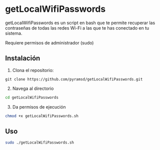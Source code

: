 # getLocalWifiPasswords

getLocalWifiPasswords es un script en bash que te permite recuperar las contraseñas de todas las redes Wi-Fi a las que te has conectado en tu sistema.

Requiere permisos de administrador (sudo)

## Instalación
1. Clona el repositorio:
```
git clone https://github.com/pyramsd/getLocalWifiPasswords.git
```

2. Navega al directorio
```bash
cd getLocalWifiPasswords
```

3. Da permisos de ejecución
```bash
chmod +x getLocalWifiPasswords.sh
```

## Uso
```bash
sudo ./getLocalWifiPasswords.sh
```